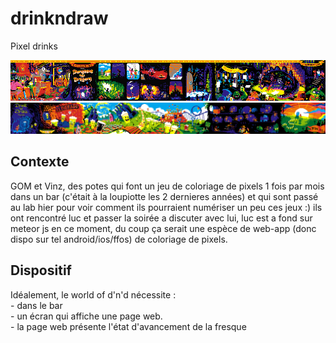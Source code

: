 drinkndraw
==========

Pixel drinks

![Fresque](img/fresques/fresque_dnd_finie.jpg)
![Fresque](img/fresques/6-7-8-9-10-11-12-13-14.jpg)

## Contexte

GOM et Vinz, des potes qui font un jeu de coloriage de pixels 1 fois par mois dans un bar (c'était
à la loupiotte les 2 dernieres années) et qui sont passé au lab hier pour voir comment ils pourraient
numériser un peu ces jeux :) ils ont rencontré luc et passer la soirée a discuter avec lui, luc est
a fond sur meteor js en ce moment, du coup ça serait une espèce de web-app (donc dispo sur tel 
android/ios/ffos) de coloriage de pixels.


## Dispositif

Idéalement, le world of d'n'd nécessite :  
	- dans le bar  
		- un écran qui affiche une page web.  
			- la page web présente l'état d'avancement de la fresque  
		